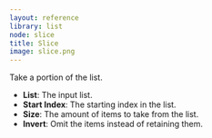 ```yaml
---
layout: reference
library: list
node: slice
title: Slice
image: slice.png
---
```

Take a portion of the list.

* **List**: The input list.
* **Start Index**: The starting index in the list.
* **Size**: The amount of items to take from the list.
* **Invert**: Omit the items instead of retaining them.

